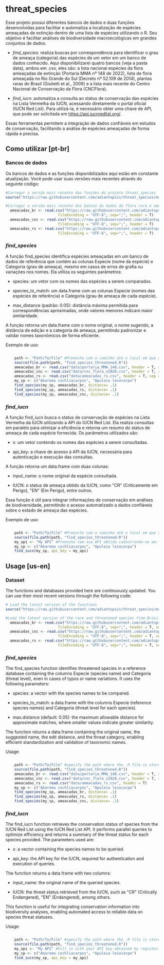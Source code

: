 # threat_species
Esse projeto possui diferentes bancos de dados e duas funções desenvolvidas para facilitar e automatiza a localização de espécies ameaçadas de extinção dentro de uma lista de espécies utilizando o R. Seu objetivo é facilitar análises de biodiversidade macroecológicas em grandes conjuntos de dados.

* _find_species_: realiza buscas por correspondência para identificar o grau de ameaça (categoria) das espécies de um vetor em um banco de dados conhecido. Aqui disponibilizarei quatro bancos (veja a pasta data), ambos em .csv, eles são: a lista nacional espécies da flora ameaçadas de extinção (Portaria MMA nº 148 de 2022), lista de flora ameaçada no Rio Grande do Sul (Decreto nº 52.109 de 2014), plantas raras do Brasil (Giulietti et al., 2009) e a lista mais recente do Centro Nacional de Conservação da Flora (CNCFlora).

* _find_iucn_: automatiza a consulta ao status de conservação das espécies na Lista Vermelha da IUCN, acessando diretamente o portal oficial (IUCN Red List). Para utilizá-la, é necessário obter uma chave de API, que pode ser solicitada em https://api.iucnredlist.org/.

Essas ferramentas permitem a integração de dados confiáveis em estudos de conservação, facilitando a análise de espécies ameaçadas de forma rápida e precisa.

## Como utilizar [pt-br]
### Bancos de dados
Os bancos de dados e as funções disponibilizados aqui estão em constante atualização. Você pode usar suas versões mais recentes através do seguinte código:

 ```r
#Carregar a versão mais recente das funções do projeto threat_species
 source("https://raw.githubusercontent.com/adiantopsis/threat_species/main/find_species_threatened.R")
 ```

```r
#Carregar a versão mais recente dos bancos de dados de flora rara e ameaçada do Brasil
  ameacadas_br <- read.csv("https://raw.githubusercontent.com/adiantopsis/threat_species/main/data/portaria_MMA_148_22.csv", 
                        fileEncoding = "UTF-8", sep=";", header = T)
  ameacadas_cnc <- read.csv("https://raw.githubusercontent.com/adiantopsis/threat_species/main/data/cnc_flora_v2020.csv", 
                        fileEncoding = "UTF-8", sep=";", header = T)
  ameacadas_rs <- read.csv("https://raw.githubusercontent.com/adiantopsis/threat_species/main/data/ameacadas_rs.csv",
                        fileEncoding = "UTF-8", sep=";", header = T)
```

### _find_species_ 
A função find_species identifica espécies ameaçadas em um banco de dados de referência que contém as colunas Especie (nome da espécie) e Categoria (grau de ameaça), mesmo em casos de erros de grafia ou variações nos nomes. Ela utiliza os seguintes parâmetros:

* species: um vetor com os nomes das espécies a serem comparados.

* species_to_match: um data.frame com as colunas Especie (nomes das espécies de referência) e Categoria (grau de ameaça de cada espécie).

* max_distance (padrão: 0.05): distância máxima permitida para correspondências aproximadas, onde valores menores indicam maior similaridade.

A função retorna um data.frame com o nome original, o nome sugerido, a distância de edição e a categoria de ameaça, permitindo padronizar e validar nomes taxonômicos de forma eficiente.

Exemplo de uso: 
```r

    path <- "Path/To/File" #Preencha com o caminho até o local em que a função está armazenada
    source(file.path(path, "find_species_threatened.R"))
    ameacadas_br <- read.csv("data/portaria_MMA_148.csv", header = T, sep = ";")
    ameacadas_cnc <- read.csv("data/cnc_flora_v2020.csv", header = T, sep = ";")
    ameacadas_rs <- read.csv("data/ameacadas_rs.csv", header = T, sep = ";")
    my_sp <- c("Abarema cochliacarpos", "Apuleia leiocarpa")
    find_species(my_sp, ameacadas_br, distance= .1)
    find_species(my_sp, ameacadas_rs, distance= .1)
    find_species(my_sp, ameacadas_cnc, distance= .1)
```
### _find_iucn_
A função find_iucn busca o status de conservação de espécies na Lista Vermelha da IUCN utilizando a API do IUCN Red List. Ela realiza consultas em paralelo para otimizar a eficiência e retorna um resumo do status de ameaça de cada espécie fornecida. Os parâmetros utilizados são:

* x: um vetor contendo os nomes das espécies a serem consultadas.

* api_key: a chave de acesso à API da IUCN, necessária para autenticação e execução das consultas.

A função retorna um data.frame com duas colunas:

* input_name: o nome original da espécie consultada.

* IUCN: o status de ameaça obtido da IUCN, como "CR" (Criticamente em Perigo), "EN" (Em Perigo), entre outros.

Essa função é útil para integrar informações de conservação em análises de biodiversidade, permitindo o acesso automatizado a dados confiáveis sobre o estado de ameaça das espécies.

Exemplo de uso: 

```r

    path <- "Path/To/File" #Preencha com o caminho até o local em que a função está armazenada
    source(file.path(path, "find_species_threatened.R"))
    my_api <- "My API" #Preencha com sua API obtida cadastrando-se em: https://api.iucnredlist.org/
    my_sp <- c("Abarema cochliacarpos", "Apuleia leiocarpa")
    find_iucn(my_sp, api_key = my_api)
```

## Usage [us-en]
### Dataset 
The functions and databases provided here are continuously updated. You can use their most recent versions through the following code:

```r
# Load the latest version of the functions
source("https://raw.githubusercontent.com/adiantopsis/threat_species/main/find_species_threatened.R")
```
```r
#Load the latest version of the rare and threatened species from Brasil
  ameacadas_br <- read.csv("https://raw.githubusercontent.com/adiantopsis/threat_species/main/data/portaria_MMA_148_22.csv", 
                        fileEncoding = "UTF-8", sep=";", header = T, sep = ";")
  ameacadas_cnc <- read.csv("https://raw.githubusercontent.com/adiantopsis/threat_species/main/data/cnc_flora_v2020.csv", 
                        fileEncoding = "UTF-8", sep=";", header = T, sep = ";")
  ameacadas_rs <- read.csv("https://raw.githubusercontent.com/adiantopsis/threat_species/main/data/ameacadas_rs.csv",
                        fileEncoding = "UTF-8", sep=";", header = T, sep = ";")
```

### _find_species_ 
The find_species function identifies threatened species in a reference database containing the columns Especie (species name) and Categoria (threat level), even in cases of typos or name variations. It uses the following parameters:

 *  species: a vector with the species names to be compared.

 * species_to_match: a data.frame with the columns Especie (reference species names) and Categoria (threat level for each species).

* max.distance (default: 0.05): the maximum allowable distance for approximate matches, where smaller values indicate greater similarity.

The function returns a data.frame containing the original name, the suggested name, the edit distance, and the threat category, enabling efficient standardization and validation of taxonomic names.

Usage: 
```r

    path <- "Path/To/File" #specify the path where the .R file is stored
    source(file.path(path, "find_species_threatened.R"))
    ameacadas_br <- read.csv("data/portaria_MMA_148.csv", header = T, sep=";")
    ameacadas_cnc <- read.csv("data/cnc_flora_v2020.csv", header = T, sep = ";")
    ameacadas_rs <- read.csv("data/ameacadas_rs.csv", header = T)
    my_sp <- c("Abarema cochliacarpos", "Apuleia leiocarpa")
    find_species(my_sp, ameacadas_br, distance= .1)
    find_species(my_sp, ameacadas_rs, distance= .1)
    find_species(my_sp, ameacadas_cnc, distance= .1)
```
    

### _find_iucn_
The find_iucn function retrieves the conservation status of species from the IUCN Red List using the IUCN Red List API. It performs parallel queries to optimize efficiency and returns a summary of the threat status for each species provided. The parameters used are:

*    x: a vector containing the species names to be queried.

*    api_key: the API key for the IUCN, required for authentication and execution of queries.

The function returns a data.frame with two columns:

*    input_name: the original name of the queried species.

*   IUCN: the threat status retrieved from the IUCN, such as "CR" (Critically Endangered), "EN" (Endangered), among others.

This function is useful for integrating conservation information into biodiversity analyses, enabling automated access to reliable data on species threat statuses.

Usage: 

```r

    path <- "Path/To/File" #specify the path where the .R file is stored
    source(file.path(path, "find_species_threatened.R"))
    my_api <- "My API" #Fill in with your API key obtained by registering at: https://api.iucnredlist.org/
    my_sp <- c("Abarema cochliacarpos", "Apuleia leiocarpa")
    find_iucn(my_sp, api_key = my_api)
```

